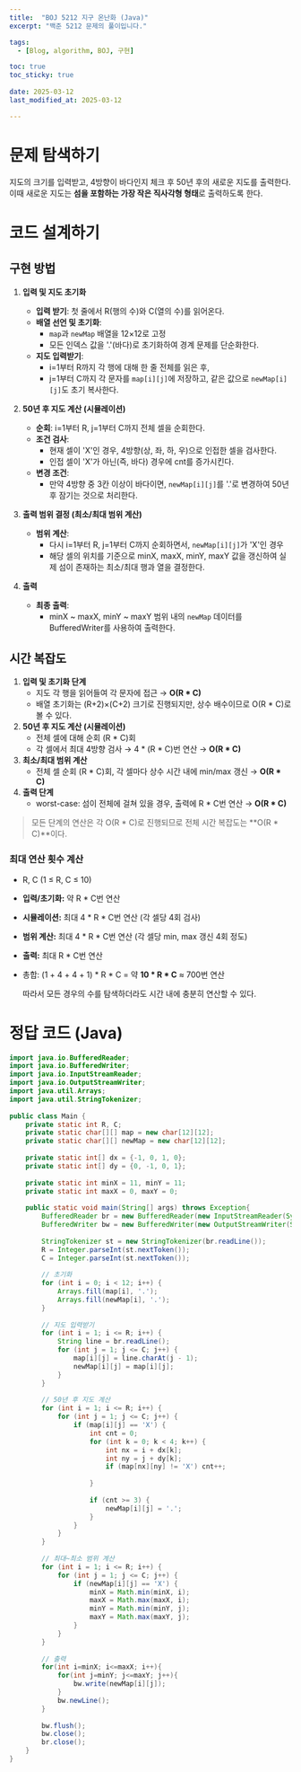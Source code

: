 ```yaml
---
title:  "BOJ 5212 지구 온난화 (Java)"
excerpt: "백준 5212 문제의 풀이입니다."

tags:
  - [Blog, algorithm, BOJ, 구현]

toc: true
toc_sticky: true
 
date: 2025-03-12
last_modified_at: 2025-03-12

---
```


# 문제 탐색하기

지도의 크기를 입력받고, 4방향이 바다인지 체크 후 50년 후의 새로운 지도를 출력한다. 
이때 새로운 지도는 **섬을 포함하는 가장 작은 직사각형 형태**로 출력하도록 한다.

# 코드 설계하기

## 구현 방법

1. **입력 및 지도 초기화**
   - **입력 받기**: 첫 줄에서 R(행의 수)와 C(열의 수)를 읽어온다.
   - **배열 선언 및 초기화**:  
     - `map`과 `newMap` 배열을 12×12로 고정
     - 모든 인덱스 값을 '.'(바다)로 초기화하여 경계 문제를 단순화한다.
   - **지도 입력받기**:  
     - i=1부터 R까지 각 행에 대해 한 줄 전체를 읽은 후,  
     - j=1부터 C까지 각 문자를 `map[i][j]`에 저장하고, 같은 값으로 `newMap[i][j]`도 초기 복사한다.

2. **50년 후 지도 계산 (시뮬레이션)**
   - **순회**: i=1부터 R, j=1부터 C까지 전체 셀을 순회한다.
   - **조건 검사**:  
     - 현재 셀이 'X'인 경우, 4방향(상, 좌, 하, 우)으로 인접한 셀을 검사한다.
     - 인접 셀이 'X'가 아닌(즉, 바다) 경우에 cnt를 증가시킨다.
   - **변경 조건**:  
     - 만약 4방향 중 3칸 이상이 바다이면, `newMap[i][j]`를 '.'로 변경하여 50년 후 잠기는 것으로 처리한다.

3. **출력 범위 결정 (최소/최대 범위 계산)**
   - **범위 계산**:  
     - 다시 i=1부터 R, j=1부터 C까지 순회하면서, `newMap[i][j]`가 'X'인 경우
     - 해당 셀의 위치를 기준으로 minX, maxX, minY, maxY 값을 갱신하여 실제 섬이 존재하는 최소/최대 행과 열을 결정한다.

4. **출력**
   - **최종 출력**:  
     - minX ~ maxX, minY ~ maxY 범위 내의 `newMap` 데이터를 BufferedWriter를 사용하여 출력한다.


## 시간 복잡도

1. **입력 및 초기화 단계**
    - 지도 각 행을 읽어들여 각 문자에 접근 → **O(R * C)**
    - 배열 초기화는 (R+2)×(C+2) 크기로 진행되지만, 상수 배수이므로 O(R * C)로 볼 수 있다.
2. **50년 후 지도 계산 (시뮬레이션)**
    - 전체 셀에 대해 순회 (R * C)회
    - 각 셀에서 최대 4방향 검사 → 4 * (R * C)번 연산 → **O(R * C)**
3. **최소/최대 범위 계산**
    - 전체 셀 순회 (R * C)회, 각 셀마다 상수 시간 내에 min/max 갱신 → **O(R * C)**
4. **출력 단계**
    - worst-case: 섬이 전체에 걸쳐 있을 경우, 출력에 R * C번 연산 → **O(R * C)**

> 모든 단계의 연산은 각 O(R * C)로 진행되므로 전체 시간 복잡도는 **O(R * C)**이다.

### 최대 연산 횟수 계산 

- R, C (1 ≤ R, C ≤ 10)
- **입력/초기화:** 약 R * C번 연산
- **시뮬레이션:** 최대 4 * R * C번 연산 (각 셀당 4회 검사)
- **범위 계산:** 최대 4 * R * C번 연산 (각 셀당 min, max 갱신 4회 정도)
- **출력:** 최대 R * C번 연산
- 총합: (1 + 4 + 4 + 1) * R * C = 약 **10 * R * C** ≈ 700번 연산
  
  따라서 모든 경우의 수를 탐색하더라도 시간 내에 충분히 연산할 수 있다.

# 정답 코드 (Java)

```java
import java.io.BufferedReader;  
import java.io.BufferedWriter;  
import java.io.InputStreamReader;  
import java.io.OutputStreamWriter;  
import java.util.Arrays;  
import java.util.StringTokenizer;  
  
public class Main {  
    private static int R, C;  
    private static char[][] map = new char[12][12];  
    private static char[][] newMap = new char[12][12];  
  
    private static int[] dx = {-1, 0, 1, 0};  
    private static int[] dy = {0, -1, 0, 1};  
  
    private static int minX = 11, minY = 11;  
    private static int maxX = 0, maxY = 0;  
  
    public static void main(String[] args) throws Exception{  
        BufferedReader br = new BufferedReader(new InputStreamReader(System.in));  
        BufferedWriter bw = new BufferedWriter(new OutputStreamWriter(System.out));  
  
        StringTokenizer st = new StringTokenizer(br.readLine());  
        R = Integer.parseInt(st.nextToken());  
        C = Integer.parseInt(st.nextToken());  
  
        // 초기화  
        for (int i = 0; i < 12; i++) {  
            Arrays.fill(map[i], '.');  
            Arrays.fill(newMap[i], '.');  
        }  
  
        // 지도 입력받기  
        for (int i = 1; i <= R; i++) {  
            String line = br.readLine();  
            for (int j = 1; j <= C; j++) {  
                map[i][j] = line.charAt(j - 1);  
                newMap[i][j] = map[i][j];  
            }  
        }  
  
        // 50년 후 지도 계산  
        for (int i = 1; i <= R; i++) {  
            for (int j = 1; j <= C; j++) {  
                if (map[i][j] == 'X') {  
                    int cnt = 0;  
                    for (int k = 0; k < 4; k++) {  
                        int nx = i + dx[k];  
                        int ny = j + dy[k];  
                        if (map[nx][ny] != 'X') cnt++;  
  
                    }  
  
                    if (cnt >= 3) {  
                        newMap[i][j] = '.';  
                    }  
                }  
            }  
        }  
  
        // 최대~최소 범위 계산  
        for (int i = 1; i <= R; i++) {  
            for (int j = 1; j <= C; j++) {  
                if (newMap[i][j] == 'X') {  
                    minX = Math.min(minX, i);  
                    maxX = Math.max(maxX, i);  
                    minY = Math.min(minY, j);  
                    maxY = Math.max(maxY, j);  
                }  
            }  
        }  
  
        // 출력  
        for(int i=minX; i<=maxX; i++){  
            for(int j=minY; j<=maxY; j++){  
                bw.write(newMap[i][j]);  
            }  
            bw.newLine();  
        }  
  
        bw.flush();  
        bw.close();  
        br.close();  
    }  
}
```

